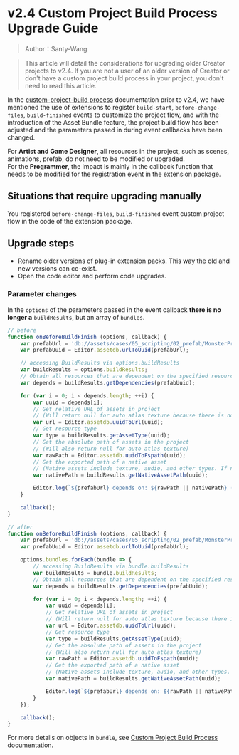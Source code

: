 # v2.4 Custom Project Build Process Upgrade Guide

> Author：Santy-Wang

> This article will detail the considerations for upgrading older Creator projects to v2.4. If you are not a user of an older version of Creator or don't have a custom project build process in your project, you don't need to read this article.

In the [custom-project-build process](https://github.com/cocos-creator/creator-docs/blob/e02ac31bab12d3ee767c0549050b0e42bd22bc5b/en/publish/custom-project-build-template.md) documentation prior to v2.4, we have mentioned the use of extensions to register `build-start`, `before-change-files`, `build-finished` events to customize the project flow, and with the introduction of the Asset Bundle feature, the project build flow has been adjusted and the parameters passed in during event callbacks have been changed.

For **Artist and Game Designer**, all resources in the project, such as scenes, animations, prefab, do not need to be modified or upgraded. <br>
For the **Programmer**, the impact is mainly in the callback function that needs to be modified for the registration event in the extension package.

## Situations that require upgrading manually

You registered `before-change-files`, `build-finished` event custom project flow in the code of the extension package.

## Upgrade steps

- Rename older versions of plug-in extension packs. This way the old and new versions can co-exist.
- Open the code editor and perform code upgrades.

### Parameter changes 

In the `options` of the parameters passed in the event callback **there is no longer a** `buildResults`, but an array of `bundles`.

```js
// before
function onBeforeBuildFinish (options, callback) {
    var prefabUrl = 'db://assets/cases/05_scripting/02_prefab/MonsterPrefab.prefab';
    var prefabUuid = Editor.assetdb.urlToUuid(prefabUrl);

    // accessing BuildResults via options.buildResults
    var buildResults = options.buildResults;
    // Obtain all resources that are dependent on the specified resource
    var depends = buildResults.getDependencies(prefabUuid);

    for (var i = 0; i < depends.length; ++i) {
        var uuid = depends[i];
        // Get relative URL of assets in project
        // (Will return null for auto atlas texture because there is no raw asset associated with it in the project)
        var url = Editor.assetdb.uuidToUrl(uuid);
        // Get resource type
        var type = buildResults.getAssetType(uuid);
        // Get the absolute path of assets in the project
        // (Will also return null for auto atlas texture)
        var rawPath = Editor.assetdb.uuidToFspath(uuid);
        // Get the exported path of a native asset
        // (Native assets include texture, audio, and other types. If not native assets will return null)
        var nativePath = buildResults.getNativeAssetPath(uuid);

        Editor.log(`${prefabUrl} depends on: ${rawPath || nativePath} (${type})`);
    }

    callback();
}

// after
function onBeforeBuildFinish (options, callback) {
    var prefabUrl = 'db://assets/cases/05_scripting/02_prefab/MonsterPrefab.prefab';
    var prefabUuid = Editor.assetdb.urlToUuid(prefabUrl);

    options.bundles.forEach(bundle => {
        // accessing BuildResults via bundle.buildResults
        var buildResults = bundle.buildResults;
        // Obtain all resources that are dependent on the specified resource
        var depends = buildResults.getDependencies(prefabUuid);

        for (var i = 0; i < depends.length; ++i) {
            var uuid = depends[i];
            // Get relative URL of assets in project
            // (Will return null for auto atlas texture because there is no raw asset associated with it in the project)
            var url = Editor.assetdb.uuidToUrl(uuid);
            // Get resource type
            var type = buildResults.getAssetType(uuid);
            // Get the absolute path of assets in the project
            // (Will also return null for auto atlas texture)
            var rawPath = Editor.assetdb.uuidToFspath(uuid);
            // Get the exported path of a native asset
            // (Native assets include texture, audio, and other types. If not native assets will return null)
            var nativePath = buildResults.getNativeAssetPath(uuid);

            Editor.log(`${prefabUrl} depends on: ${rawPath || nativePath} (${type})`);
        }
    });

    callback();
}
```

For more details on objects in `bundle`, see [Custom Project Build Process](../publish/custom-project-build-template.md) documentation.